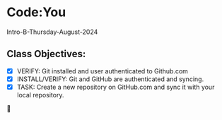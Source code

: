 # Code:You

Intro-B-Thursday-August-2024

## Class Objectives:
- [X] VERIFY: Git installed and user authenticated to Github.com
- [X] INSTALL/VERIFY: Git and GitHub are authenticated and syncing. 
- [X] TASK: Create a new repository on GitHub.com and sync it with your local repository.

🥳
